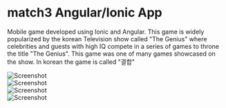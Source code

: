 match3 Angular/Ionic App
==================
Mobile game developed using Ionic and Angular. This game is widely popularized by the korean Television show called "The Genius" where
celebrities and guests with high IQ compete in a series of games to throne the title "The Genius". This game was one of many games showcased on the show. In korean the game is called "결합"

![Screenshot](http://imgur.com/BcwHwUR.png?raw=true) <br />
![Screenshot](http://imgur.com/SaD2hpu.png?raw=true) <br />
![Screenshot](http://imgur.com/ywkJ32P.png?raw=true) <br /> 
![Screenshot](http://imgur.com/G7snc1c.png?raw=true) <br />
